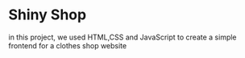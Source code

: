 # Shiny Shop
 in this project, we used HTML,CSS and JavaScript to create a simple frontend for a clothes shop website
